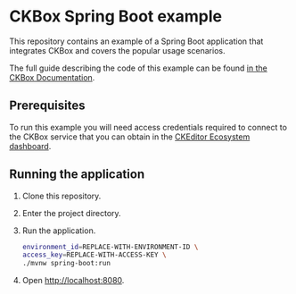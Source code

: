 # CKBox Spring Boot example

This repository contains an example of a Spring Boot application that integrates CKBox and covers the popular usage scenarios.

The full guide describing the code of this example can be found [in the CKBox Documentation](https://ckeditor.com/docs/ckbox/latest/guides/integrations/springboot.html).

## Prerequisites
To run this example you will need access credentials required to connect to the CKBox service that you can obtain in the [CKEditor Ecosystem dashboard](https://dashboard.ckeditor.com/login).

## Running the application

1. Clone this repository.
2. Enter the project directory.
3. Run the application.

   ```bash
   environment_id=REPLACE-WITH-ENVIRONMENT-ID \
   access_key=REPLACE-WITH-ACCESS-KEY \
   ./mvnw spring-boot:run
   ```

4. Open [http://localhost:8080](http://localhost:8080).
